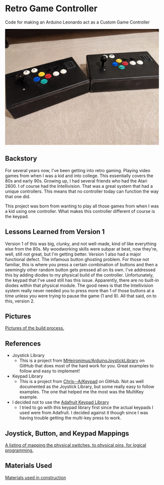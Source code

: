 # Retro Game Controller
Code for making an Arduino Leonardo act as a Custom Game Controller

![Pair of Controllers](./Pictures/019.jpg)

## Backstory
For several years now, I've been getting into retro gaming. Playing 
video games from when I was a kid and into college.  This 
essentially covers the 80s and early 90s.  Growing up, I 
had several friends who had the Atari 2600.  I of course 
had the Intellivision.  That was a great system that had a unique
controllers.  This means that no controller today can function
the way that one did.

This project was born from wanting to play all those games from when
I was a kid using one controller.  What makes this controller
different of course is the keypad.

## Lessons Learned from Version 1
Version 1 of this was big, clunky, and not well-made, kind of
like everything else from the 80s.  My woodworking skills were
subpar at best, now they're, well, still not great, but I'm
getting better. Version 1 also had a major functional defect. The
infamous button ghosting problem. For those not familiar, this is
where you press a certain combination of buttons and then a 
seemingly other random button gets pressed all on its own. I've 
addressed this by adding diodes to my physical build of the 
controller.  Unfortunately, the keypad that I've used still has 
this issue. Apparently, there are no built-in diodes within that 
physical module. The good news is that the Intellivision system 
really never needed you to press more than 1 of those buttons
at a time unless you were trying to pause the game (1 and 9). All
that said, on to this, version 2.

## Pictures
[Pictures of the build process.](pictures.md)

## References
- Joystick Library
  - This is a project from [MHeironimus/ArduinoJoystickLibrary](https://github.com/MHeironimus/ArduinoJoystickLibrary) 
  on GitHub that does most of the hard work for you. Great examples 
  to follow and easy to implement!
- Keypad Library
  - This is a project from [Chris--A/Keypad](https://github.com/Chris--A/Keypad)
  on GitHub. Not as well documented as the Joystick Library, but
  some really easy to follow examples. The one that helped me the
  most was the MultiKey example.
- I decided not to use the [Adafruit Keypad Library](https://github.com/adafruit/Adafruit_Keypad)
  - I tried to go with this keypad library first since the actual
  keypads I used were from Adafruit. I decided against it though
  since I was having trouble getting the multi-key press to work.

## Joystick, Button, and Keypad Mappings
[A listing of mapping the physical switches, to physical pins, 
for logical programming.](mappings.md)

## Materials Used
[Materials used in construction](materials.md)

